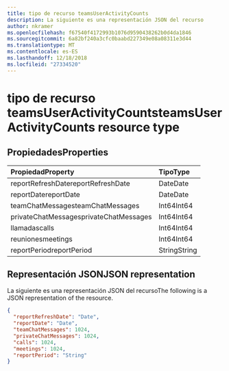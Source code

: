 ```yaml
---
title: tipo de recurso teamsUserActivityCounts
description: La siguiente es una representación JSON del recurso
author: nkramer
ms.openlocfilehash: f67540f4172993b1076d9590438262b0d4da1846
ms.sourcegitcommit: 6a82bf240a3cfc0baabd227349e08a08311e3d44
ms.translationtype: MT
ms.contentlocale: es-ES
ms.lasthandoff: 12/18/2018
ms.locfileid: "27334520"
---
```

# <a name="teamsuseractivitycounts-resource-type"></a><span data-ttu-id="e0423-103">tipo de recurso teamsUserActivityCounts</span><span class="sxs-lookup"><span data-stu-id="e0423-103">teamsUserActivityCounts resource type</span></span>

## <a name="properties"></a><span data-ttu-id="e0423-104">Propiedades</span><span class="sxs-lookup"><span data-stu-id="e0423-104">Properties</span></span>

| <span data-ttu-id="e0423-105">Propiedad</span><span class="sxs-lookup"><span data-stu-id="e0423-105">Property</span></span>            | <span data-ttu-id="e0423-106">Tipo</span><span class="sxs-lookup"><span data-stu-id="e0423-106">Type</span></span>   |
| :------------------ | :----- |
| <span data-ttu-id="e0423-107">reportRefreshDate</span><span class="sxs-lookup"><span data-stu-id="e0423-107">reportRefreshDate</span></span>   | <span data-ttu-id="e0423-108">Date</span><span class="sxs-lookup"><span data-stu-id="e0423-108">Date</span></span>   |
| <span data-ttu-id="e0423-109">reportDate</span><span class="sxs-lookup"><span data-stu-id="e0423-109">reportDate</span></span>          | <span data-ttu-id="e0423-110">Date</span><span class="sxs-lookup"><span data-stu-id="e0423-110">Date</span></span>   |
| <span data-ttu-id="e0423-111">teamChatMessages</span><span class="sxs-lookup"><span data-stu-id="e0423-111">teamChatMessages</span></span>    | <span data-ttu-id="e0423-112">Int64</span><span class="sxs-lookup"><span data-stu-id="e0423-112">Int64</span></span>  |
| <span data-ttu-id="e0423-113">privateChatMessages</span><span class="sxs-lookup"><span data-stu-id="e0423-113">privateChatMessages</span></span> | <span data-ttu-id="e0423-114">Int64</span><span class="sxs-lookup"><span data-stu-id="e0423-114">Int64</span></span>  |
| <span data-ttu-id="e0423-115">llamadas</span><span class="sxs-lookup"><span data-stu-id="e0423-115">calls</span></span>               | <span data-ttu-id="e0423-116">Int64</span><span class="sxs-lookup"><span data-stu-id="e0423-116">Int64</span></span>  |
| <span data-ttu-id="e0423-117">reuniones</span><span class="sxs-lookup"><span data-stu-id="e0423-117">meetings</span></span>            | <span data-ttu-id="e0423-118">Int64</span><span class="sxs-lookup"><span data-stu-id="e0423-118">Int64</span></span>  |
| <span data-ttu-id="e0423-119">reportPeriod</span><span class="sxs-lookup"><span data-stu-id="e0423-119">reportPeriod</span></span>        | <span data-ttu-id="e0423-120">String</span><span class="sxs-lookup"><span data-stu-id="e0423-120">String</span></span> |


## <a name="json-representation"></a><span data-ttu-id="e0423-121">Representación JSON</span><span class="sxs-lookup"><span data-stu-id="e0423-121">JSON representation</span></span>

<span data-ttu-id="e0423-122">La siguiente es una representación JSON del recurso</span><span class="sxs-lookup"><span data-stu-id="e0423-122">The following is a JSON representation of the resource.</span></span>

<!-- {
  "blockType": "resource",
  "@odata.type": "microsoft.graph.teamsUserActivityCounts"
} -->

```json
{
  "reportRefreshDate": "Date", 
  "reportDate": "Date", 
  "teamChatMessages": 1024, 
  "privateChatMessages": 1024, 
  "calls": 1024, 
  "meetings": 1024, 
  "reportPeriod": "String"
}
```
